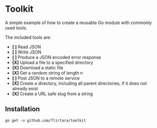 # Toolkit

A simple example of how to create a reusable Go module with commonly used tools.

The included tools are:

- **[ ]** Read JSON
- **[ ]** Write JSON
- **[ ]** Produce a JSON encoded error response
- **[X]** Upload a file to a specified directory
- **[X]** Download a static file
- **[X]** Get a random string of length n
- **[ ]** Post JSON to a remote service 
- **[X]** Create a directory, including all parent directories, if it does not already exist
- **[X]** Create a URL safe slug from a string

## Installation

`go get -u github.com/flirtara/toolkit`
